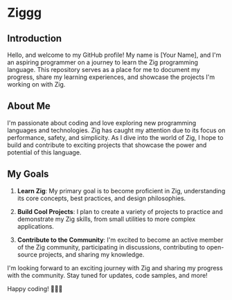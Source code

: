 # Ziggg

## Introduction

Hello, and welcome to my GitHub profile! My name is [Your Name], and I'm an aspiring programmer on a journey to learn the Zig programming language. This repository serves as a place for me to document my progress, share my learning experiences, and showcase the projects I'm working on with Zig.

## About Me

I'm passionate about coding and love exploring new programming languages and technologies. Zig has caught my attention due to its focus on performance, safety, and simplicity. As I dive into the world of Zig, I hope to build and contribute to exciting projects that showcase the power and potential of this language.

## My Goals

1. **Learn Zig**: My primary goal is to become proficient in Zig, understanding its core concepts, best practices, and design philosophies.

2. **Build Cool Projects**: I plan to create a variety of projects to practice and demonstrate my Zig skills, from small utilities to more complex applications.

3. **Contribute to the Community**: I'm excited to become an active member of the Zig community, participating in discussions, contributing to open-source projects, and sharing my knowledge.

I'm looking forward to an exciting journey with Zig and sharing my progress with the community. Stay tuned for updates, code samples, and more!

Happy coding! 🚀👨‍💻

